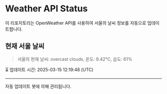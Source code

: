 
# Weather API Status

이 리포지토리는 OpenWeather API를 사용하여 서울의 날씨 정보를 자동으로 업데이트합니다.

## 현재 서울 날씨
> 서울의 현재 날씨: overcast clouds, 온도: 9.42°C, 습도: 61%

⏳ 업데이트 시간: 2025-03-15 12:19:48 (UTC)

---
자동 업데이트 봇에 의해 관리됩니다.
